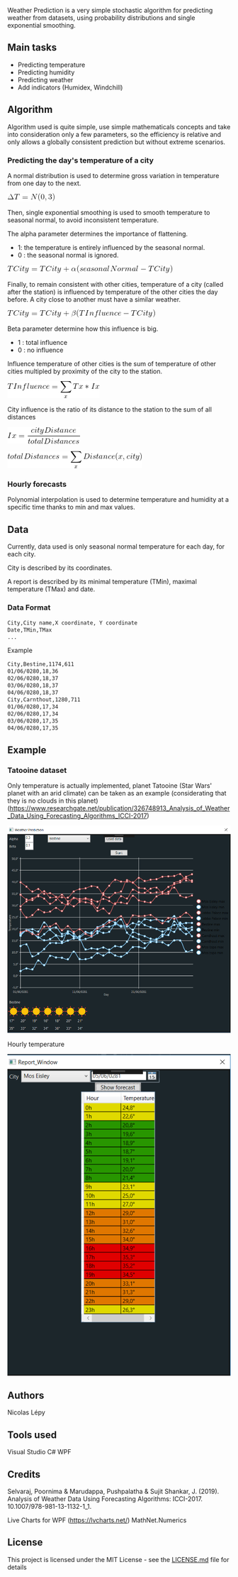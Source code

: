 Weather Prediction is a very simple stochastic algorithm for predicting weather from datasets, using probability distributions and single exponential smoothing.

## Main tasks

* Predicting temperature
* Predicting humidity
* Predicting weather
* Add indicators (Humidex, Windchill)

## Algorithm

Algorithm used is quite simple, use simple mathematicals concepts and take into consideration only a few parameters, so the efficiency is relative and only allows a globally consistent prediction but without extreme scenarios.

### Predicting the day's temperature of a city 

A normal distribution is used to determine gross variation in temperature from one day to the next.

![Alt text](img/5.gif)

Then, single exponential smoothing is used to smooth temperature to seasonal normal, to avoid inconsistent temperature.

The alpha parameter determines the importance of flattening.

* 1: the temperature is entirely influenced by the seasonal normal.
* 0 : the seasonal normal is ignored.

![Alt text](img/4.gif)

Finally, to remain consistent with other cities, temperature of a city (called after the station) is influenced by temperature of the other cities the day before. A city close to another must have a similar weather.

![Alt text](img/3.gif)

Beta parameter determine how this influence is big.

* 1 : total influence
* 0 : no influence

Influence temperature of other cities is the sum of temperature of other cities multipled by proximity of the city to the station. 

![Alt text](img/0.gif)

City influence is the ratio of its distance to the station to the sum of all distances

![Alt text](img/1.gif)

![Alt text](img/2.gif)

### Hourly forecasts

Polynomial interpolation is used to determine temperature and humidity at a specific time thanks to min and max values.

## Data

Currently, data used is only seasonal normal temperature for each day, for each city.

City is described by its coordinates.

A report is described by its minimal temperature (TMin), maximal temperature (TMax) and date.

### Data Format

```
City,City name,X coordinate, Y coordinate
Date,TMin,TMax
...
```

Example

```
City,Bestine,1174,611
01/06/0280,18,36
02/06/0280,18,37
03/06/0280,18,37
04/06/0280,18,37
City,Carnthout,1280,711
01/06/0280,17,34
02/06/0280,17,34
03/06/0280,17,35
04/06/0280,17,35
```

## Example

### Tatooine dataset

Only temperature is actually implemented, planet Tatooine (Star Wars' planet with an arid climate) can be taken as an example (considerating that they is no clouds in this planet) (https://www.researchgate.net/publication/326748913_Analysis_of_Weather_Data_Using_Forecasting_Algorithms_ICCI-2017)


![Alt text](img/screen1.png?raw=true "Screenshot")

Hourly temperature

![Alt text](img/screen2.png?raw=true "Screenshot")


## Authors
Nicolas Lépy

## Tools used
Visual Studio
C#
WPF

## Credits
Selvaraj, Poornima & Marudappa, Pushpalatha & Sujit Shankar, J. (2019). Analysis of Weather Data Using Forecasting Algorithms: ICCI-2017. 10.1007/978-981-13-1132-1_1.

Live Charts for WPF (https://lvcharts.net/)
MathNet.Numerics

## License

This project is licensed under the MIT License - see the [LICENSE.md](LICENSE.md) file for details